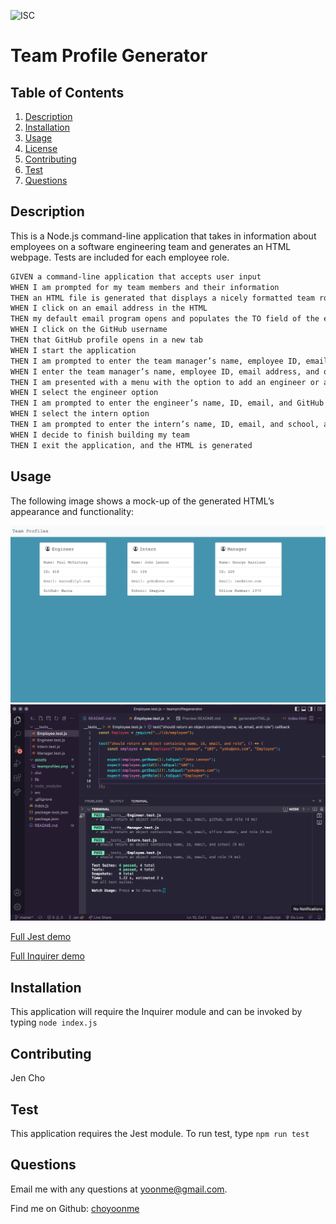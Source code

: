 ![ISC](https://img.shields.io/badge/license-ISC-green.svg)

# Team Profile Generator

## Table of Contents
1. [Description](#description)
2. [Installation](#installation)
3. [Usage](#usage)
4. [License](#license)
5. [Contributing](#contributing)
6. [Test](#test)
7. [Questions](#questions)

## Description
This is a Node.js command-line application that takes in information about employees on a software engineering team and generates an HTML webpage. Tests are included for each employee role. 

```md
GIVEN a command-line application that accepts user input
WHEN I am prompted for my team members and their information
THEN an HTML file is generated that displays a nicely formatted team roster based on user input
WHEN I click on an email address in the HTML
THEN my default email program opens and populates the TO field of the email with the address
WHEN I click on the GitHub username
THEN that GitHub profile opens in a new tab
WHEN I start the application
THEN I am prompted to enter the team manager’s name, employee ID, email address, and office number
WHEN I enter the team manager’s name, employee ID, email address, and office number
THEN I am presented with a menu with the option to add an engineer or an intern or to finish building my team
WHEN I select the engineer option
THEN I am prompted to enter the engineer’s name, ID, email, and GitHub username, and I am taken back to the menu
WHEN I select the intern option
THEN I am prompted to enter the intern’s name, ID, email, and school, and I am taken back to the menu
WHEN I decide to finish building my team
THEN I exit the application, and the HTML is generated
```

## Usage
The following image shows a mock-up of the generated HTML’s appearance and functionality:

![Screenshot of team profile website](./assets/teamprofiles.png)
![Screenshot of passed tests](./assets/tests.png)

[Full Jest demo](https://drive.google.com/file/d/1QWGLudIcAO5oiyV0_GbVFwP57KjBir3Z/view)

[Full Inquirer demo](https://drive.google.com/file/d/1THvQlJcMe8qAG_oX7fCYD4BLT1ebKHa-/view)


## Installation
This application will require the Inquirer module and can be invoked by typing `node index.js`

## Contributing
Jen Cho

## Test
This application requires the Jest module. To run test, type `npm run test`

## Questions
Email me with any questions at yoonme@gmail.com.

Find me on Github: [choyoonme](http://www.github.com/choyoonme)
